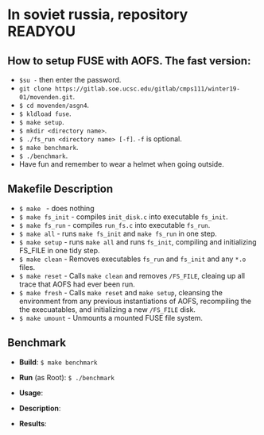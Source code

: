 # In soviet russia, repository READYOU

## How to setup FUSE with AOFS. The fast version:

- `$su -` then enter the password.
- `git clone https://gitlab.soe.ucsc.edu/gitlab/cmps111/winter19-01/movenden.git`.
- `$ cd movenden/asgn4`.
- `$ kldload fuse`.
- `$ make setup`.
- `$ mkdir <directory name>`.
- `$ ./fs_run <directory name> [-f]`. `-f` is optional.
- `$ make benchmark`.
- `$ ./benchmark`.
- Have fun and remember to wear a helmet when going outside.

## Makefile Description

- `$ make ` - does nothing
- `$ make fs_init` - compiles `init_disk.c` into executable `fs_init`.
- `$ make fs_run` - compiles `run_fs.c` into executable `fs_run`.
- `$ make all` - runs `make fs_init` and `make fs_run` in one step.
- `$ make setup` - runs `make all` and runs `fs_init`, compiling and initializing
            FS_FILE in one tidy step.
- `$ make clean` - Removes executables `fs_run` and `fs_init` and any `*.o` files.    
- `$ make reset` - Calls `make clean` and removes `/FS_FILE`, cleaing up all
                trace that AOFS had ever been run.
- `$ make fresh` - Calls `make reset` and `make setup`, cleansing the environment
                from any previous instantiations of AOFS, recompiling the 
                the execuatables, and initializing a new `/FS_FILE` disk.
- `$ make umount` - Unmounts a mounted FUSE file system.

## Benchmark

 - **Build**:
  `$ make benchmark`
    
  - **Run** (as Root):
  `$ ./benchmark`

  - **Usage**:

 - **Description**: 
              
  - **Results**:
